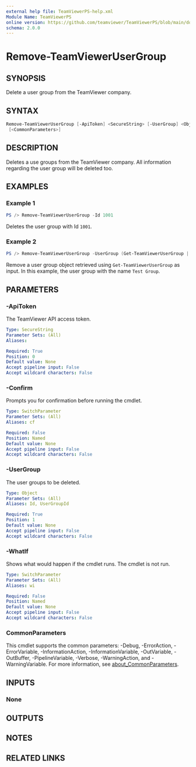 ```yaml
---
external help file: TeamViewerPS-help.xml
Module Name: TeamViewerPS
online version: https://github.com/teamviewer/TeamViewerPS/blob/main/docs/commands/Remove-TeamViewerUserGroup.md
schema: 2.0.0
---
```


# Remove-TeamViewerUserGroup

## SYNOPSIS

Delete a user group from the TeamViewer company.

## SYNTAX

```powershell
Remove-TeamViewerUserGroup [-ApiToken] <SecureString> [-UserGroup] <Object> [-WhatIf] [-Confirm]
 [<CommonParameters>]
```

## DESCRIPTION

Deletes a use groups from the TeamViewer company.
All information regarding the user group will be deleted too.

## EXAMPLES

### Example 1

```powershell
PS /> Remove-TeamViewerUserGroup -Id 1001
```

Deletes the user group with Id `1001`.

### Example 2

```powershell
PS /> Remove-TeamViewerUserGroup -UserGroup (Get-TeamViewerUserGroup | Where-Object { $_.Name -eq "Test Group" })
```

Remove a user group object retrieved using `Get-TeamViewerUserGroup` as input.
In this example, the user group with the name `Test Group`.

## PARAMETERS

### -ApiToken

The TeamViewer API access token.

```yaml
Type: SecureString
Parameter Sets: (All)
Aliases:

Required: True
Position: 0
Default value: None
Accept pipeline input: False
Accept wildcard characters: False
```

### -Confirm

Prompts you for confirmation before running the cmdlet.

```yaml
Type: SwitchParameter
Parameter Sets: (All)
Aliases: cf

Required: False
Position: Named
Default value: None
Accept pipeline input: False
Accept wildcard characters: False
```

### -UserGroup

The user groups to be deleted.

```yaml
Type: Object
Parameter Sets: (All)
Aliases: Id, UserGroupId

Required: True
Position: 1
Default value: None
Accept pipeline input: False
Accept wildcard characters: False
```

### -WhatIf

Shows what would happen if the cmdlet runs.
The cmdlet is not run.

```yaml
Type: SwitchParameter
Parameter Sets: (All)
Aliases: wi

Required: False
Position: Named
Default value: None
Accept pipeline input: False
Accept wildcard characters: False
```

### CommonParameters

This cmdlet supports the common parameters: -Debug, -ErrorAction, -ErrorVariable, -InformationAction, -InformationVariable, -OutVariable, -OutBuffer, -PipelineVariable, -Verbose, -WarningAction, and -WarningVariable. For more information, see [about_CommonParameters](http://go.microsoft.com/fwlink/?LinkID=113216).

## INPUTS

### None

## OUTPUTS

## NOTES

## RELATED LINKS
